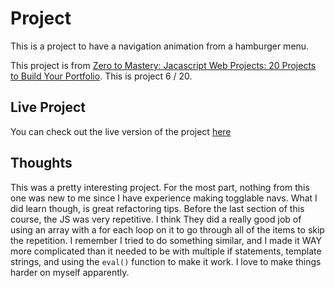 # Project

This is a project to have a navigation animation from a hamburger menu.

This project is from [Zero to Mastery: Jacascript Web Projects: 20 Projects to Build Your Portfolio](https://academy.zerotomastery.io/p/javascript-projects).
This is project 6 / 20.

## Live Project

You can check out the live version of the project [here](https://rperry99.github.io/navigation-animation/)

## Thoughts

This was a pretty interesting project. For the most part, nothing from this one was new to me since I have experience making togglable navs. What I did learn though, is great refactoring tips. Before the last section of this course, the JS was very repetitive. I think They did a really good job of using an array with a for each loop on it to go through all of the items to skip the repetition. I remember I tried to do something similar, and I made it WAY more complicated than it needed to be with multiple if statements, template strings, and using the `eval()` function to make it work. I love to make things harder on myself apparently.
